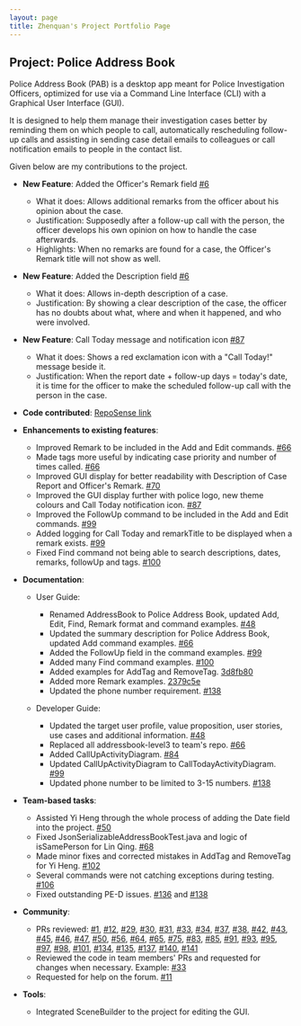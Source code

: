 ```yaml
---
layout: page
title: Zhenquan's Project Portfolio Page
---
```


## Project: Police Address Book

Police Address Book (PAB) is a desktop app meant for Police Investigation Officers, optimized for use via a Command Line Interface (CLI) with a Graphical User Interface (GUI).

It is designed to help them manage their investigation cases better by reminding them on which people to call, automatically rescheduling follow-up calls and assisting in sending case detail emails to colleagues or call notification emails to people in the contact list.

Given below are my contributions to the project.

* **New Feature**: Added the Officer's Remark field [\#6](https://github.com/AY2021S2-TIC4002-F18-1/tp2/pull/6)
  * What it does: Allows additional remarks from the officer about his opinion about the case.
  * Justification: Supposedly after a follow-up call with the person, the officer develops his own opinion on how to handle the case afterwards.
  * Highlights: When no remarks are found for a case, the Officer's Remark title will not show as well.
  
* **New Feature**: Added the Description field [\#6](https://github.com/AY2021S2-TIC4002-F18-1/tp2/pull/6)
  * What it does: Allows in-depth description of a case.
  * Justification: By showing a clear description of the case, the officer has no doubts about what, where and when it happened, and who were involved.
  
* **New Feature**: Call Today message and notification icon [\#87](https://github.com/AY2021S2-TIC4002-F18-1/tp2/pull/87)
  * What it does: Shows a red exclamation icon with a "Call Today!" message beside it.
  * Justification: When the report date + follow-up days = today's date, it is time for the officer to make the scheduled follow-up call with the person in the case.

* **Code contributed**: [RepoSense link]()

* **Enhancements to existing features**:
  * Improved Remark to be included in the Add and Edit commands. [\#66](https://github.com/AY2021S2-TIC4002-F18-1/tp2/pull/66)
  * Made tags more useful by indicating case priority and number of times called. [\#66](https://github.com/AY2021S2-TIC4002-F18-1/tp2/pull/66)
  * Improved GUI display for better readability with Description of Case Report and Officer's Remark. [\#70](https://github.com/AY2021S2-TIC4002-F18-1/tp2/pull/70)
  * Improved the GUI display further with police logo, new theme colours and Call Today notification icon. [\#87](https://github.com/AY2021S2-TIC4002-F18-1/tp2/pull/87)
  * Improved the FollowUp command to be included in the Add and Edit commands. [\#99](https://github.com/AY2021S2-TIC4002-F18-1/tp2/pull/99)
  * Added logging for Call Today and remarkTitle to be displayed when a remark exists. [\#99](https://github.com/AY2021S2-TIC4002-F18-1/tp2/pull/99)
  * Fixed Find command not being able to search descriptions, dates, remarks, followUp and tags. [\#100](https://github.com/AY2021S2-TIC4002-F18-1/tp2/pull/100)

* **Documentation**:
  * User Guide:
    * Renamed AddressBook to Police Address Book, updated Add, Edit, Find, Remark format and command examples. [\#48](https://github.com/AY2021S2-TIC4002-F18-1/tp2/pull/48)
    * Updated the summary description for Police Address Book, updated Add command examples. [\#66](https://github.com/AY2021S2-TIC4002-F18-1/tp2/pull/66)
    * Added the FollowUp field in the command examples. [\#99](https://github.com/AY2021S2-TIC4002-F18-1/tp2/pull/99)
    * Added many Find command examples. [\#100](https://github.com/AY2021S2-TIC4002-F18-1/tp2/pull/100)
    * Added examples for AddTag and RemoveTag. [3d8fb80](https://github.com/AY2021S2-TIC4002-F18-1/tp2/commit/3d8fb80ebd42a340d1f73551891c670ae85b2ece#diff-b50feaf9240709b6b02fb9584696b012c2a69feeba89e409952cc2f401f373fb)
    * Added more Remark examples. [2379c5e](https://github.com/AY2021S2-TIC4002-F18-1/tp2/commit/2379c5e4e8bb6f71a31481c96b3da5e34e76d71b#diff-b50feaf9240709b6b02fb9584696b012c2a69feeba89e409952cc2f401f373fb)
    * Updated the phone number requirement. [\#138](https://github.com/AY2021S2-TIC4002-F18-1/tp2/pull/138)
    
  * Developer Guide:
    * Updated the target user profile, value proposition, user stories, use cases and additional information. [\#48](https://github.com/AY2021S2-TIC4002-F18-1/tp2/pull/48)
    * Replaced all addressbook-level3 to team's repo. [\#66](https://github.com/AY2021S2-TIC4002-F18-1/tp2/pull/66)
    * Added CallUpActivityDiagram. [\#84](https://github.com/AY2021S2-TIC4002-F18-1/tp2/pull/84)
    * Updated CallUpActivityDiagram to CallTodayActivityDiagram. [\#99](https://github.com/AY2021S2-TIC4002-F18-1/tp2/pull/99)
    * Updated phone number to be limited to 3-15 numbers. [\#138](https://github.com/AY2021S2-TIC4002-F18-1/tp2/pull/138)

* **Team-based tasks**:
  * Assisted Yi Heng through the whole process of adding the Date field into the project. [\#50](https://github.com/AY2021S2-TIC4002-F18-1/tp2/pull/50)
  * Fixed JsonSerializableAddressBookTest.java and logic of isSamePerson for Lin Qing. [\#68](https://github.com/AY2021S2-TIC4002-F18-1/tp2/pull/68)
  * Made minor fixes and corrected mistakes in AddTag and RemoveTag for Yi Heng. [\#102](https://github.com/AY2021S2-TIC4002-F18-1/tp2/pull/102)
  * Several commands were not catching exceptions during testing. [\#106](https://github.com/AY2021S2-TIC4002-F18-1/tp2/pull/106)
  * Fixed outstanding PE-D issues. [\#136](https://github.com/AY2021S2-TIC4002-F18-1/tp2/pull/136) and [\#138](https://github.com/AY2021S2-TIC4002-F18-1/tp2/pull/138)
  
* **Community**:
  * PRs reviewed: [\#1](https://github.com/AY2021S2-TIC4002-F18-1/tp2/pull/1), [\#12](https://github.com/AY2021S2-TIC4002-F18-1/tp2/pull/12), [\#29](https://github.com/AY2021S2-TIC4002-F18-1/tp2/pull/29), [\#30](https://github.com/AY2021S2-TIC4002-F18-1/tp2/pull/30), [\#31](https://github.com/AY2021S2-TIC4002-F18-1/tp2/pull/31), [\#33](https://github.com/AY2021S2-TIC4002-F18-1/tp2/pull/33), [\#34](https://github.com/AY2021S2-TIC4002-F18-1/tp2/pull/34), [\#37](https://github.com/AY2021S2-TIC4002-F18-1/tp2/pull/37), [\#38](https://github.com/AY2021S2-TIC4002-F18-1/tp2/pull/38), [\#42](https://github.com/AY2021S2-TIC4002-F18-1/tp2/pull/42), [\#43](https://github.com/AY2021S2-TIC4002-F18-1/tp2/pull/43), [\#45](https://github.com/AY2021S2-TIC4002-F18-1/tp2/pull/45), [\#46](https://github.com/AY2021S2-TIC4002-F18-1/tp2/pull/46), [\#47](https://github.com/AY2021S2-TIC4002-F18-1/tp2/pull/47), [\#50](https://github.com/AY2021S2-TIC4002-F18-1/tp2/pull/50), [\#56](https://github.com/AY2021S2-TIC4002-F18-1/tp2/pull/56), [\#64](https://github.com/AY2021S2-TIC4002-F18-1/tp2/pull/64), [\#65](https://github.com/AY2021S2-TIC4002-F18-1/tp2/pull/65), [\#75](https://github.com/AY2021S2-TIC4002-F18-1/tp2/pull/75), [\#83](https://github.com/AY2021S2-TIC4002-F18-1/tp2/pull/83), [\#85](https://github.com/AY2021S2-TIC4002-F18-1/tp2/pull/85), [\#91](https://github.com/AY2021S2-TIC4002-F18-1/tp2/pull/91), [\#93](https://github.com/AY2021S2-TIC4002-F18-1/tp2/pull/93), [\#95](https://github.com/AY2021S2-TIC4002-F18-1/tp2/pull/95), [\#97](https://github.com/AY2021S2-TIC4002-F18-1/tp2/pull/97), [\#98](https://github.com/AY2021S2-TIC4002-F18-1/tp2/pull/98), [\#101](https://github.com/AY2021S2-TIC4002-F18-1/tp2/pull/101), [\#134](https://github.com/AY2021S2-TIC4002-F18-1/tp2/pull/134), [\#135](https://github.com/AY2021S2-TIC4002-F18-1/tp2/pull/135), [\#137](https://github.com/AY2021S2-TIC4002-F18-1/tp2/pull/137), [\#140](https://github.com/AY2021S2-TIC4002-F18-1/tp2/pull/140), [\#141](https://github.com/AY2021S2-TIC4002-F18-1/tp2/pull/141)
  * Reviewed the code in team members' PRs and requested for changes when necessary. Example: [\#33](https://github.com/AY2021S2-TIC4002-F18-1/tp2/pull/33)
  * Requested for help on the forum. [#11](https://github.com/nus-tic4002-AY2021S2/forum/issues/11)

* **Tools**:
  * Integrated SceneBuilder to the project for editing the GUI.
